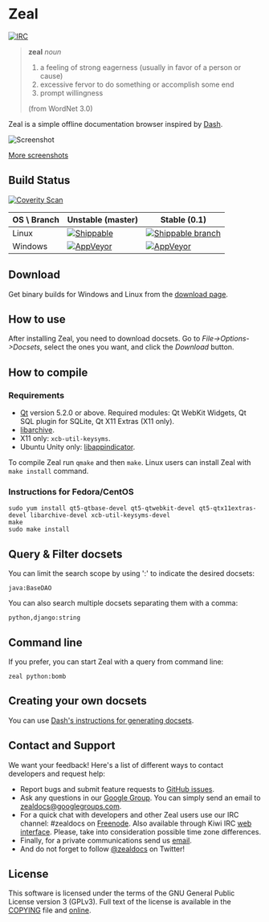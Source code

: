 # Zeal

[![IRC](https://img.shields.io/badge/irc-%23zealdocs-blue.svg?style=flat-square)](https://kiwiirc.com/client/irc.freenode.net/#zealdocs)

> **zeal** *noun*
>
> 1. a feeling of strong eagerness (usually in favor of a person or cause)
> 2. excessive fervor to do something or accomplish some end
> 3. prompt willingness
>
> (from WordNet 3.0)

Zeal is a simple offline documentation browser inspired by [Dash](https://kapeli.com/dash).

![Screenshot](https://i.imgur.com/SiLvpz8.png)

[More screenshots](https://imgur.com/a/eVi97)

## Build Status

[![Coverity Scan](https://img.shields.io/coverity/scan/4271.svg?style=flat-square)](https://scan.coverity.com/projects/4271)

OS \ Branch | Unstable (master) | Stable (0.1)
------------|-------------------|-------------
Linux | [![Shippable](https://img.shields.io/shippable/54ac2ce4d46935d5fbc19b84/master.svg?style=flat-square)](https://app.shippable.com/builds/54ac2ce4d46935d5fbc19b84) | [![Shippable branch](https://img.shields.io/shippable/54ac2ce4d46935d5fbc19b84/0.1.svg?style=flat-square)](https://app.shippable.com/builds/54ac2ce4d46935d5fbc19b84)
Windows | [![AppVeyor](https://img.shields.io/appveyor/ci/trollixx/zeal/master.svg?style=flat-square)](https://ci.appveyor.com/project/trollixx/zeal) | [![AppVeyor](https://img.shields.io/appveyor/ci/trollixx/zeal/0.1.svg?style=flat-square)](https://ci.appveyor.com/project/trollixx/zeal)

## Download

Get binary builds for Windows and Linux from the [download page](https://zealdocs.org/download.html).

## How to use

After installing Zeal, you need to download docsets. Go to *File->Options->Docsets*, select the ones you want, and click the *Download* button.

## How to compile

### Requirements
* [Qt](https://www.qt.io/) version 5.2.0 or above. Required modules: Qt WebKit Widgets, Qt SQL plugin for SQLite, Qt X11 Extras (X11 only).
* [libarchive](http://libarchive.org/).
* X11 only: `xcb-util-keysyms`.
* Ubuntu Unity only: [libappindicator](https://launchpad.net/libappindicator).

To compile Zeal run `qmake` and then `make`. Linux users can install Zeal with `make install` command.

### Instructions for Fedora/CentOS

    sudo yum install qt5-qtbase-devel qt5-qtwebkit-devel qt5-qtx11extras-devel libarchive-devel xcb-util-keysyms-devel
    make
    sudo make install

## Query & Filter docsets

You can limit the search scope by using ':' to indicate the desired docsets:

`java:BaseDAO`

You can also search multiple docsets separating them with a comma:

`python,django:string`

## Command line

If you prefer, you can start Zeal with a query from command line:

`zeal python:bomb`

## Creating your own docsets

You can use [Dash's instructions for generating docsets](https://kapeli.com/docsets).

## Contact and Support

We want your feedback! Here's a list of different ways to contact developers and request help:
* Report bugs and submit feature requests to [GitHub issues](https://github.com/zealdocs/zeal/issues).
* Ask any questions in our [Google Group](https://groups.google.com/d/forum/zealdocs). You can simply send an email to zealdocs@googlegroups.com.
* For a quick chat with developers and other Zeal users use our IRC channel: #zealdocs on [Freenode](https://freenode.net/). Also available through Kiwi IRC [web interface](https://kiwiirc.com/client/irc.freenode.net/#zealdocs). Please, take into consideration possible time zone differences.
* Finally, for a private communications send us [email](mailto:zeal@zealdocs.org).
* And do not forget to follow [@zealdocs](https://twitter.com/zealdocs) on Twitter!

## License

This software is licensed under the terms of the GNU General Public License version 3 (GPLv3). Full text of the license is available in the [COPYING](https://github.com/zealdocs/zeal/blob/master/COPYING) file and [online](http://opensource.org/licenses/gpl-3.0.html).
